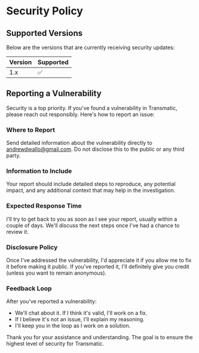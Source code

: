 # Security Policy

## Supported Versions

Below are the versions that are currently receiving security updates:

| Version | Supported          |
| ------- | ------------------ |
| 1.x     | :white_check_mark: |

## Reporting a Vulnerability

Security is a top priority. If you've found a vulnerability in Transmatic, please reach out responsibly. Here's how to report an issue:

### Where to Report
Send detailed information about the vulnerability directly to andrewdwallo@gmail.com. Do not disclose this to the public or any third party.

### Information to Include
Your report should include detailed steps to reproduce, any potential impact, and any additional context that may help in the investigation.

### Expected Response Time
I'll try to get back to you as soon as I see your report, usually within a couple of days. We'll discuss the next steps once I've had a chance to review it.

### Disclosure Policy
Once I've addressed the vulnerability, I'd appreciate it if you allow me to fix it before making it public. If you've reported it, I'll definitely give you credit (unless you want to remain anonymous).

### Feedback Loop
After you've reported a vulnerability:

- We'll chat about it. If I think it's valid, I'll work on a fix. 
- If I believe it's not an issue, I'll explain my reasoning.
- I'll keep you in the loop as I work on a solution.

Thank you for your assistance and understanding. The goal is to ensure the highest level of security for Transmatic.
